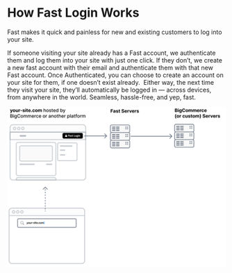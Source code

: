 # How Fast Login Works

Fast makes it quick and painless for new and existing customers to log into your site.

If someone visiting your site already has a Fast account, we authenticate them and log them into your site with just one click. If they don’t, we create a new fast account with their email and authenticate them with that new Fast account. Once Authenticated, you can choose to create an account on your site for them, if one doesn’t exist already.
‍
Either way, the next time they visit your site, they’ll automatically be logged in — across devices, from anywhere in the world. Seamless, hassle-free, and yep, fast.

[![How Fast Login works](images/fast-login/how-login-works.png)](images/fast-login/how-login-works.png)